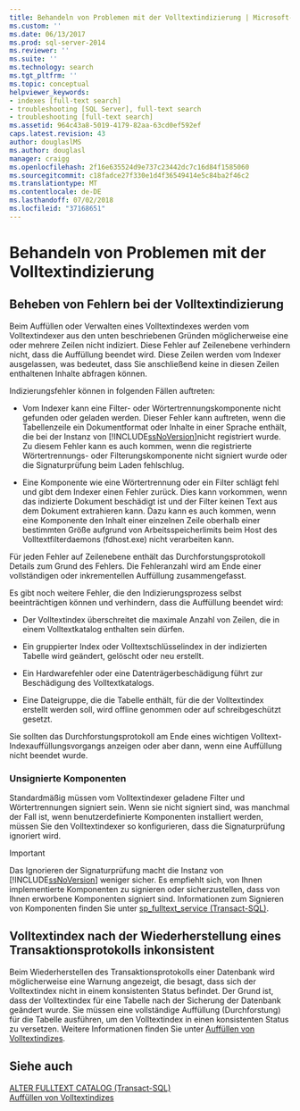 ```yaml
---
title: Behandeln von Problemen mit der Volltextindizierung | Microsoft-Dokumentation
ms.custom: ''
ms.date: 06/13/2017
ms.prod: sql-server-2014
ms.reviewer: ''
ms.suite: ''
ms.technology: search
ms.tgt_pltfrm: ''
ms.topic: conceptual
helpviewer_keywords:
- indexes [full-text search]
- troubleshooting [SQL Server], full-text search
- troubleshooting [full-text search]
ms.assetid: 964c43a8-5019-4179-82aa-63cd0ef592ef
caps.latest.revision: 43
author: douglaslMS
ms.author: douglasl
manager: craigg
ms.openlocfilehash: 2f16e635524d9e737c23442dc7c16d84f1585060
ms.sourcegitcommit: c18fadce27f330e1d4f36549414e5c84ba2f46c2
ms.translationtype: MT
ms.contentlocale: de-DE
ms.lasthandoff: 07/02/2018
ms.locfileid: "37168651"
---
```

# <a name="troubleshoot-full-text-indexing"></a>Behandeln von Problemen mit der Volltextindizierung
     
##  <a name="failure"></a> Beheben von Fehlern bei der Volltextindizierung  
 Beim Auffüllen oder Verwalten eines Volltextindexes werden vom Volltextindexer aus den unten beschriebenen Gründen möglicherweise eine oder mehrere Zeilen nicht indiziert. Diese Fehler auf Zeilenebene verhindern nicht, dass die Auffüllung beendet wird. Diese Zeilen werden vom Indexer ausgelassen, was bedeutet, dass Sie anschließend keine in diesen Zeilen enthaltenen Inhalte abfragen können.  
  
 Indizierungsfehler können in folgenden Fällen auftreten:  
  
-   Vom Indexer kann eine Filter- oder Wörtertrennungskomponente nicht gefunden oder geladen werden. Dieser Fehler kann auftreten, wenn die Tabellenzeile ein Dokumentformat oder Inhalte in einer Sprache enthält, die bei der Instanz von [!INCLUDE[ssNoVersion](../../includes/ssnoversion-md.md)]nicht registriert wurde. Zu diesem Fehler kann es auch kommen, wenn die registrierte Wörtertrennungs- oder Filterungskomponente nicht signiert wurde oder die Signaturprüfung beim Laden fehlschlug.  
  
-   Eine Komponente wie eine Wörtertrennung oder ein Filter schlägt fehl und gibt dem Indexer einen Fehler zurück. Dies kann vorkommen, wenn das indizierte Dokument beschädigt ist und der Filter keinen Text aus dem Dokument extrahieren kann. Dazu kann es auch kommen, wenn eine Komponente den Inhalt einer einzelnen Zeile oberhalb einer bestimmten Größe aufgrund von Arbeitsspeicherlimits beim Host des Volltextfilterdaemons (fdhost.exe) nicht verarbeiten kann.  
  
 Für jeden Fehler auf Zeilenebene enthält das Durchforstungsprotokoll Details zum Grund des Fehlers. Die Fehleranzahl wird am Ende einer vollständigen oder inkrementellen Auffüllung zusammengefasst.  
  
 Es gibt noch weitere Fehler, die den Indizierungsprozess selbst beeinträchtigen können und verhindern, dass die Auffüllung beendet wird:  
  
-   Der Volltextindex überschreitet die maximale Anzahl von Zeilen, die in einem Volltextkatalog enthalten sein dürfen.  
  
-   Ein gruppierter Index oder Volltextschlüsselindex in der indizierten Tabelle wird geändert, gelöscht oder neu erstellt.  
  
-   Ein Hardwarefehler oder eine Datenträgerbeschädigung führt zur Beschädigung des Volltextkatalogs.  
  
-   Eine Dateigruppe, die die Tabelle enthält, für die der Volltextindex erstellt werden soll, wird offline genommen oder auf schreibgeschützt gesetzt.  
  
 Sie sollten das Durchforstungsprotokoll am Ende eines wichtigen Volltext-Indexauffüllungsvorgangs anzeigen oder aber dann, wenn eine Auffüllung nicht beendet wurde.  
  
### <a name="unsigned-components"></a>Unsignierte Komponenten  
 Standardmäßig müssen vom Volltextindexer geladene Filter und Wörtertrennungen signiert sein. Wenn sie nicht signiert sind, was manchmal der Fall  ist, wenn benutzerdefinierte Komponenten installiert werden, müssen Sie den Volltextindexer so konfigurieren, dass die Signaturprüfung ignoriert wird.  
  
> [!IMPORTANT]  
>  Das Ignorieren der Signaturprüfung macht die Instanz von [!INCLUDE[ssNoVersion](../../includes/ssnoversion-md.md)] weniger sicher. Es empfiehlt sich, von Ihnen implementierte Komponenten zu signieren oder sicherzustellen, dass von Ihnen erworbene Komponenten signiert sind. Informationen zum Signieren von Komponenten finden Sie unter [sp_fulltext_service &#40;Transact-SQL&#41;](/sql/relational-databases/system-stored-procedures/sp-fulltext-service-transact-sql).  
  

  
##  <a name="state"></a> Volltextindex nach der Wiederherstellung eines Transaktionsprotokolls inkonsistent  
 Beim Wiederherstellen des Transaktionsprotokolls einer Datenbank wird möglicherweise eine Warnung angezeigt, die besagt, dass sich der Volltextindex nicht in einem konsistenten Status befindet. Der Grund ist, dass der Volltextindex für eine Tabelle nach der Sicherung der Datenbank geändert wurde. Sie müssen eine vollständige Auffüllung (Durchforstung) für die Tabelle ausführen, um den Volltextindex in einen konsistenten Status zu versetzen. Weitere Informationen finden Sie unter [Auffüllen von Volltextindizes](../indexes/indexes.md).  
  

  
## <a name="see-also"></a>Siehe auch  
 [ALTER FULLTEXT CATALOG &#40;Transact-SQL&#41;](/sql/t-sql/statements/alter-fulltext-catalog-transact-sql)   
 [Auffüllen von Volltextindizes](../indexes/indexes.md)  
  
  
